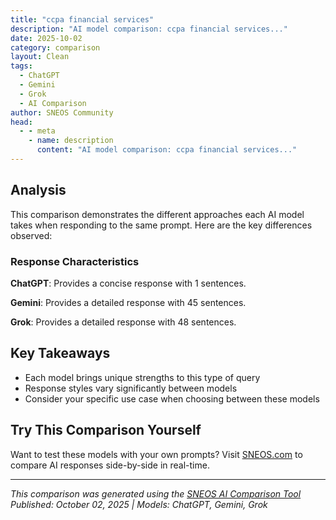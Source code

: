 ```yaml
---
title: "ccpa financial services"
description: "AI model comparison: ccpa financial services..."
date: 2025-10-02
category: comparison
layout: Clean
tags:
  - ChatGPT
  - Gemini
  - Grok
  - AI Comparison
author: SNEOS Community
head:
  - - meta
    - name: description
      content: "AI model comparison: ccpa financial services..."
---
```


<ChatComparison
  title="ccpa financial services"
  prompt="ccpa financial services"
  :responses='{"ChatGPT": "The California Consumer Privacy Act (CCPA) is a landmark piece of legislation aimed at enhancing privacy rights and consumer protection for residents of California. It has significant implications for businesses, including those in the financial services sector. Here’s an overview of how the CCPA relates to financial services:\n\n### Key Points of the CCPA in Financial Services\n\n1. **Scope and Applicability**: The CCPA applies to any for-profit business that collects personal information from California residents and meets at least one of the following criteria:\n - Has annual gross revenues over $25 million.\n - Buys, receives, sells, or shares the personal information of 50,000 or more consumers, households, or devices for commercial purposes.\n - Earns 50% or more of its annual revenues from selling consumers&#x27; personal information.\n\n2. **Definitions of Personal Information**: The CCPA broadly defines \"personal information\" to include various types of data that pertain to a consumer, including:\n - Names, addresses, and email addresses.\n - Financial information such as account numbers and payment information.\n - Identifiers such as Social Security numbers.\n - Biometric data and geolocation data.\n\n3. **Consumer Rights**: The CCPA grants several rights to consumers, including:\n - The right to know what personal information is being collected about them.\n - The right to request deletion of their personal information.\n - The right to opt-out of the sale of their personal information.\n - The right to non-discrimination for exercising their rights under the CCPA.\n\n4. **Obligations for Financial Institutions**: Financial services companies must take proactive steps to comply with the CCPA, including:\n - Providing clear and accessible privacy notices.\n - Implementing processes for consumers to make requests regarding their personal information.\n - Training staff on CCPA compliance, particularly those in customer service or data handling roles.\n - Ensuring that third-party service providers are also compliant, as businesses may be held responsible for non-compliance by vendors.\n\n5. **Integration with Other Regulations**: Financial services companies must also consider how the CCPA interacts with other regulations such as:\n - The Gramm-Leach-Bliley Act (GLBA), which governs the privacy of consumer financial information.\n - The General Data Protection Regulation (GDPR) for companies dealing with EU individuals, which adds another layer of compliance complexity.\n\n6. **Penalties for Non-Compliance**: Businesses that fail to comply with the CCPA may face significant fines—up to $2,500 for each violation and up to $7,500 for each intentional violation. Additionally, consumers have the right to sue companies for data breaches that result from inadequate security practices.\n\n### Implementation Strategies\n\nTo effectively implement CCPA compliance, financial services organizations should consider the following steps:\n\n- **Data Mapping**: Conduct thorough data mapping to understand what personal information is collected, how it&#x27;s used, and where it&#x27;s stored.\n- **Policy Updates**: Update privacy policies and consumer disclosures to align with CCPA requirements.\n- **Consumer Request Fulfillment**: Establish processes and technology to efficiently handle consumer requests regarding their personal data.\n- **Staff Training**: Train employees on privacy practices and consumer rights as outlined in the CCPA.\n- **Regular Assessments**: Continuously assess and improve data protection measures and compliance protocols.\n\n### Conclusion\n\nCompliance with the CCPA is critical for financial services companies operating in California. These organizations must prioritize consumer privacy while also ensuring that they meet regulatory requirements to avoid penalties and build trust with their customers.", "Gemini": "The California Consumer Privacy Act (CCPA) applies to financial services companies operating in California and impacts how they collect, use, and share consumer data. Here\u0027s a breakdown of how the CCPA affects the financial services industry:\n\n**Key CCPA Requirements for Financial Services:**\n\n* **Right to Know:** Consumers have the right to request information about the categories and specific pieces of personal information a financial institution has collected about them, the sources of that information, the purposes for collecting it, and the categories of third parties with whom it\u0027s shared.\n* **Right to Delete:** Consumers generally have the right to request that a financial institution delete their personal information. However, there are exceptions, such as when the information is needed to comply with legal obligations or to complete a transaction.\n* **Right to Opt-Out of Sale:** While financial institutions typically don\u0027t \u0022sell\u0022 personal information in the traditional sense, the CCPA\u0027s definition of \u0022sale\u0022 is broad. It includes sharing personal information with third parties for monetary or other valuable consideration. This could impact data sharing arrangements with marketing partners, data analytics firms, or other service providers.\n* **Right to Correct:** The CCPA allows consumers to request that businesses correct inaccurate personal information they hold. This is particularly relevant in the financial industry where accurate information is crucial for credit scoring, account management, and regulatory compliance.\n* **Right to Limit Use of Sensitive Personal Information:** The CPRA (California Privacy Rights Act), which amended the CCPA, gives consumers the right to limit the use and disclosure of their sensitive personal information. This includes data like social security numbers, account logins, financial account information, and precise geolocation data. Financial institutions need to obtain consent to use this data beyond certain permitted purposes.\n* **Non-Discrimination:** Financial institutions cannot discriminate against consumers who exercise their CCPA rights. This means they can\u0027t deny services, charge different prices, or provide a different level of quality of service.\n* **Notice Requirements:** Financial institutions must provide consumers with clear and conspicuous notice about their data collection practices, their rights under the CCPA, and how to exercise those rights. This includes a privacy policy that meets specific requirements.\n* **Data Security:** Financial institutions must implement reasonable security measures to protect personal information from unauthorized access, use, or disclosure.\n\n**Specific Challenges for Financial Institutions:**\n\n* **Complexity of Data:** Financial institutions collect and process a vast amount of personal information from various sources, making it challenging to track and manage data to comply with CCPA requests.\n* **Regulatory Compliance:** Financial institutions are already subject to numerous privacy regulations (e.g., GLBA, FCRA). CCPA compliance requires coordinating with existing compliance frameworks.\n* **Service Provider Relationships:** Financial institutions rely on third-party service providers for various functions. They need to ensure these providers also comply with the CCPA and have appropriate data protection measures in place.\n* **Defining \u0022Sale\u0022:** The broad definition of \u0022sale\u0022 under the CCPA can be particularly challenging for financial institutions. They need to carefully evaluate their data sharing practices to determine if they constitute a \u0022sale\u0022 and whether they need to provide consumers with an opt-out mechanism.\n* **Responding to Consumer Requests:** Financial institutions need to establish processes for receiving, verifying, and responding to consumer requests under the CCPA in a timely manner. This requires dedicated resources and technology.\n\n**How Financial Institutions Can Prepare:**\n\n* **Data Mapping:** Identify all personal information collected, where it\u0027s stored, how it\u0027s used, and with whom it\u0027s shared.\n* **Privacy Policy Updates:** Revise privacy policies to comply with CCPA\u0027s notice requirements.\n* **Consumer Rights Procedures:** Establish clear procedures for handling consumer requests (e.g., access, deletion, opt-out).\n* **Service Provider Agreements:** Review and update contracts with service providers to ensure they comply with the CCPA.\n* **Data Security Enhancements:** Strengthen data security measures to protect personal information.\n* **Training:** Train employees on CCPA requirements and how to handle consumer requests.\n* **Compliance Technology:** Implement technology solutions to automate CCPA compliance tasks.\n* **Legal Counsel:** Consult with legal counsel to ensure compliance with the CCPA and other applicable privacy laws.\n\n**Examples of CCPA Impact on Financial Services:**\n\n* A bank must disclose to a customer all the categories of personal information it collects, such as account information, transaction history, and credit score.\n* A credit card company may need to allow customers to opt-out of the \u0022sale\u0022 of their data to marketing partners for targeted advertising.\n* A mortgage lender must have a process in place to delete a consumer\u0027s personal information upon request, subject to certain exceptions.\n* A financial institution must correct inaccurate information in a consumer\u0027s credit report upon request.\n\n**In summary, the CCPA requires financial services companies operating in California to be transparent about their data practices, give consumers more control over their personal information, and implement robust data security measures.** Compliance is complex and requires careful planning and execution. Consulting with legal and privacy professionals is crucial.\n", "Grok": "The California Consumer Privacy Act (CCPA) is a landmark privacy law in California that came into effect on January 1, 2020, granting California residents specific rights over their personal information. While the CCPA applies to a wide range of businesses, there are particular implications and exceptions for **financial services** organizations due to overlapping federal regulations like the Gramm-Leach-Bliley Act (GLBA).\n\nHere\u2019s an overview of how the CCPA relates to financial services:\n\n### 1. **Scope of CCPA for Financial Services**\nThe CCPA applies to businesses that:\n- Operate in California.\n- Collect personal information from California residents.\n- Meet certain thresholds (e.g., annual gross revenue over $25 million, or buying/selling personal information of 50,000 or more consumers, households, or devices, or deriving 50% or more of revenue from selling personal information).\n\nFinancial institutions such as banks, credit unions, insurance companies, and investment firms often fall under this scope if they meet the criteria and handle personal information of California residents.\n\n### 2. **Exemptions for Financial Services under CCPA**\nThe CCPA provides certain exemptions for financial institutions that are already subject to the **Gramm-Leach-Bliley Act (GLBA)**:\n- **Data Covered by GLBA**: Personal information collected, processed, sold, or disclosed under the GLBA or the California Financial Information Privacy Act (CalFIPA) is exempt from most CCPA requirements. This means that data such as financial account details, credit information, and other data regulated by GLBA are not subject to CCPA\u0027s core provisions (e.g., right to delete, right to opt-out of sale).\n- **Non-Exempt Data**: However, personal information that falls outside the scope of GLBA (e.g., marketing data, online tracking data, or non-financial personal information) is still subject to CCPA. For example, data collected through a financial institution\u2019s website or app that isn\u2019t directly tied to financial services may be covered by CCPA.\n\n### 3. **Key CCPA Obligations for Financial Services (for Non-Exempt Data)**\nFor personal information not covered by GLBA exemptions, financial institutions must comply with CCPA requirements, including:\n- **Consumer Rights**:\n - Right to know what personal information is collected, used, or shared.\n - Right to delete personal information (subject to exceptions).\n - Right to opt-out of the sale of personal information.\n - Right to non-discrimination for exercising CCPA rights.\n- **Privacy Notices**: Financial institutions must provide clear privacy notices at or before the point of data collection, explaining what data is collected and how it is used.\n- **Data Security**: Businesses must implement reasonable security measures to protect personal information.\n- **Vendor Management**: Financial institutions must ensure that third-party vendors or service providers handling personal data also comply with CCPA.\n\n### 4. **CPRA Amendments (California Privacy Rights Act)**\nThe California Privacy Rights Act (CPRA), which amends and expands the CCPA and took effect on January 1, 2023, introduced additional considerations:\n- It created the **California Privacy Protection Agency (CPPA)** to enforce privacy laws.\n- It introduced the concept of \u0022sensitive personal information,\u0022 which may include certain financial data (e.g., account log-in details combined with passwords or security questions).\n- Financial institutions need to provide consumers with the right to limit the use of sensitive personal information.\n\nHowever, the GLBA exemption largely remains in place under CPRA for data covered by federal financial privacy laws.\n\n### 5. **Practical Implications for Financial Services**\n- **Dual Compliance**: Financial institutions must navigate both GLBA and CCPA requirements, distinguishing between exempt and non-exempt data. This often requires robust data mapping and classification processes.\n- **Consumer Requests**: While GLBA data is exempt, financial institutions must still have mechanisms to handle consumer requests under CCPA for non-exempt data (e.g., website cookies or marketing data).\n- **Privacy Policies**: Institutions must update privacy policies to reflect CCPA obligations for non-exempt data while continuing to comply with GLBA notice requirements.\n- **Training and Awareness**: Employees need training to understand the intersection of CCPA and GLBA and how to handle personal information under both frameworks.\n\n### 6. **Penalties for Non-Compliance**\n- CCPA violations can result in fines of up to $2,500 per violation or $7,500 per intentional violation, enforced by the California Attorney General or the CPPA.\n- Additionally, consumers can bring private lawsuits for data breaches involving non-encrypted or non-redacted personal information, with statutory damages ranging from $100 to $750 per consumer per incident, or actual damages, whichever is greater.\n\n### Conclusion\nFinancial services companies operating in California must carefully balance compliance with the CCPA and existing federal laws like the GLBA. While much of the financial data they handle may be exempt from CCPA, they must still address non-exempt personal information and ensure robust privacy practices. Consulting with legal and compliance professionals is often necessary to navigate these complex requirements.\n\nIf you have a specific question or scenario related to financial services and CCPA, feel free to provide more details!"}' 
  published-date="13:55"
/>

## Analysis

This comparison demonstrates the different approaches each AI model takes when responding to the same prompt. Here are the key differences observed:

### Response Characteristics

**ChatGPT**: Provides a concise response with 1 sentences. 

**Gemini**: Provides a detailed response with 45 sentences. 

**Grok**: Provides a detailed response with 48 sentences. 

## Key Takeaways

- Each model brings unique strengths to this type of query
- Response styles vary significantly between models
- Consider your specific use case when choosing between these models

## Try This Comparison Yourself

Want to test these models with your own prompts? Visit [SNEOS.com](https://sneos.com) to compare AI responses side-by-side in real-time.

---

*This comparison was generated using the [SNEOS AI Comparison Tool](https://sneos.com)*
*Published: October 02, 2025 | Models: ChatGPT, Gemini, Grok*
